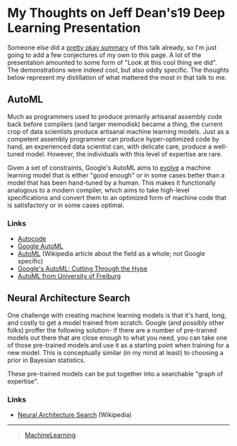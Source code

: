 

My Thoughts on Jeff Dean's19 Deep Learning Presentation
=============================================================

Someone else did a [pretty okay summary](http/medium.c@anupradhrecently-jeff-dean-from-google-gave-a-fascinating-presentation-at-columbia-university-bacf94efd1c8) of this talk already, so I'm just going to add a few conjectures of my own to this page. A lot of the presentation amounted to some form of "Look at this cool thing we did". The demonstrations were indeed cool, but also oddly specific. The thoughts below represent my distillation of what mattered the most in that talk to me.

AutoML
------

Much as programmers used to produce primarily artisanal assembly code back before compilers (and larger memodisk) became a thing, the current crop of data scientists produce artisanal machine learning models. Just as a competent assembly programmer can produce hyper-optimized code by hand, an experienced data scientist can, with delicate care, produce a well-tuned model. However, the individuals with this level of expertise are rare.

Given a set of constraints, Google's AutoML aims to [evolve](http/en.wikipedia.owiNeuroevolution) a machine learning model that is either "good enough" or in some cases better than a model that has been hand-tuned by a human. This makes it functionally analogous to a modern compiler, which aims to take high-level specifications and convert them to an optimized form of machine code that is satisfactory or in some cases optimal.

### Links

-   [Autocode](http/en.wikipedia.owiAutocode)
-   [Google AutoML](http/cloud.google.cauto)
-   [AutoML](http/en.wikipedia.owiAutomated_machine_learning) (Wikipedia article about the field as a whole; not Google specific)
-   [Google's AutoML: Cutting Through the Hype](http/www.fast.20auto-ml)
-   [AutoML from University of Freiburg](http/www.automl.org)

Neural Architecture Search
--------------------------

One challenge with creating machine learning models is that it's hard, long, and costly to get a model trained from scratch. Google (and possibly other folks) proffer the following solution- if there are a number of pre-trained models out there that are close enough to what you need, you can take one of those pre-trained models and use it as a starting point when training for a new model. This is conceptually similar (in my mind at least) to choosing a prior in Bayesian statistics.

These pre-trained models can be put together into a searchable "graph of expertise".

### Links

-   [Neural Architecture Search](http/en.wikipedia.owiNeural_architecture_search) (Wikipedia)

* * * * *

> [MachineLearning](MachineLearning)
